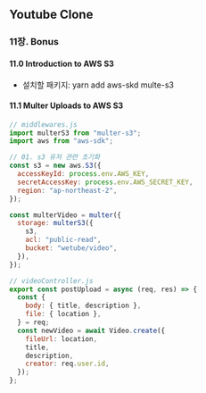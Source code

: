 ## Youtube Clone

### 11장. Bonus

#### 11.0 Introduction to AWS S3

- 설치할 패키지: yarn add aws-skd multe-s3

#### 11.1 Multer Uploads to AWS S3

```javascript
// middlewares.js
import multerS3 from "multer-s3";
import aws from "aws-sdk";

// 01. s3 유저 관련 초기화
const s3 = new aws.S3({
  accessKeyId: process.env.AWS_KEY,
  secretAccessKey: process.env.AWS_SECRET_KEY,
  region: "ap-northeast-2",
});

const multerVideo = multer({
  storage: multerS3({
    s3,
    acl: "public-read",
    bucket: "wetube/video",
  }),
});
```

```javascript
// videoController.js
export const postUpload = async (req, res) => {
  const {
    body: { title, description },
    file: { location },
  } = req;
  const newVideo = await Video.create({
    fileUrl: location,
    title,
    description,
    creator: req.user.id,
  });
};
```
